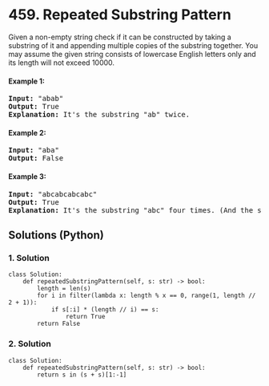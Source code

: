 # 459. Repeated Substring Pattern
Given a non-empty string check if it can be constructed by taking a substring of it and appending multiple copies of the substring together. You may assume the given string consists of lowercase English letters only and its length will not exceed 10000.

#### Example 1:
<pre>
<strong>Input:</strong> "abab"
<strong>Output:</strong> True
<strong>Explanation:</strong> It's the substring "ab" twice.
</pre>

#### Example 2:
<pre>
<strong>Input:</strong> "aba"
<strong>Output:</strong> False
</pre>

#### Example 3:
<pre>
<strong>Input:</strong> "abcabcabcabc"
<strong>Output:</strong> True
<strong>Explanation:</strong> It's the substring "abc" four times. (And the substring "abcabc" twice.)
</pre>

## Solutions (Python)

### 1. Solution
```Python3
class Solution:
    def repeatedSubstringPattern(self, s: str) -> bool:
        length = len(s)
        for i in filter(lambda x: length % x == 0, range(1, length // 2 + 1)):
            if s[:i] * (length // i) == s:
                return True
        return False
```

### 2. Solution
```Python3
class Solution:
    def repeatedSubstringPattern(self, s: str) -> bool:
        return s in (s + s)[1:-1]
```
